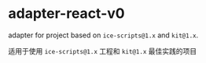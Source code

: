 # adapter-react-v0

adapter for project based on `ice-scripts@1.x` and  `kit@1.x`.

适用于使用 `ice-scripts@1.x` 工程和 `kit@1.x` 最佳实践的项目
